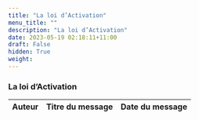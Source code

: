 ```yaml
---
title: "La loi d’Activation"
menu_title: ""
description: "La loi d’Activation"
date: 2023-05-19 02:18:11+11:00
draft: False
hidden: True
weight:
---
```

### La loi d’Activation

**Auteur** | **Titre du message** | **Date du message**  
---|---|---
